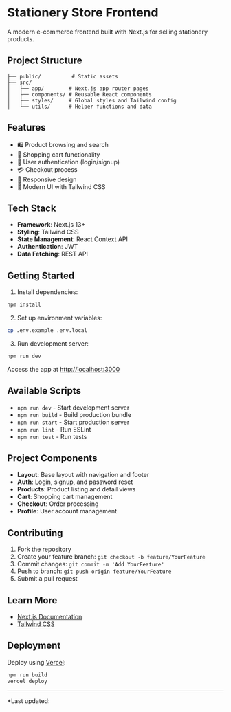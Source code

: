 # Stationery Store Frontend

A modern e-commerce frontend built with Next.js for selling stationery products.

## Project Structure

```
├── public/          # Static assets
├── src/
│   ├── app/        # Next.js app router pages
│   ├── components/ # Reusable React components
│   ├── styles/     # Global styles and Tailwind config
│   └── utils/      # Helper functions and data
```

## Features

- 🛍️ Product browsing and search
- 🛒 Shopping cart functionality
- 👤 User authentication (login/signup)
- 💳 Checkout process
- 📱 Responsive design
- 🎨 Modern UI with Tailwind CSS

## Tech Stack

- **Framework**: Next.js 13+
- **Styling**: Tailwind CSS
- **State Management**: React Context API
- **Authentication**: JWT
- **Data Fetching**: REST API

## Getting Started

1. Install dependencies:
```bash
npm install
```

2. Set up environment variables:
```bash
cp .env.example .env.local
```

3. Run development server:
```bash
npm run dev
```

Access the app at [http://localhost:3000](http://localhost:3000)

## Available Scripts

- `npm run dev` - Start development server
- `npm run build` - Build production bundle
- `npm run start` - Start production server
- `npm run lint` - Run ESLint
- `npm run test` - Run tests

## Project Components

- **Layout**: Base layout with navigation and footer
- **Auth**: Login, signup, and password reset
- **Products**: Product listing and detail views
- **Cart**: Shopping cart management
- **Checkout**: Order processing
- **Profile**: User account management

## Contributing

1. Fork the repository
2. Create your feature branch: `git checkout -b feature/YourFeature`
3. Commit changes: `git commit -m 'Add YourFeature'`
4. Push to branch: `git push origin feature/YourFeature`
5. Submit a pull request

## Learn More

- [Next.js Documentation](https://nextjs.org/docs)
- [Tailwind CSS](https://tailwindcss.com/docs)

## Deployment

Deploy using [Vercel](https://vercel.com):

```bash
npm run build
vercel deploy
```

---

*Last updated:
